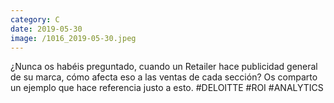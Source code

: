 ```yaml
--- 
category: C 
date: 2019-05-30 
image: /1016_2019-05-30.jpeg 
--- 
```


¿Nunca os habéis preguntado, cuando un Retailer hace publicidad general de su marca, cómo afecta eso a las ventas de cada sección? Os comparto un ejemplo que hace referencia justo a esto. #DELOITTE #ROI #ANALYTICS